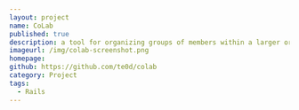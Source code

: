 ```yaml
---
layout: project
name: CoLab
published: true
description: a tool for organizing groups of members within a larger organization
imageurl: /img/colab-screenshot.png
homepage: 
github: https://github.com/te0d/colab
category: Project
tags:
  - Rails
---
```

